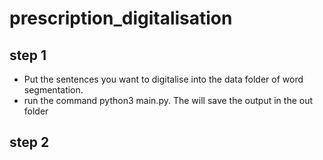 # prescription_digitalisation
## step 1
*  Put the sentences you want to digitalise into the data folder of word segmentation.
*  run the command python3 main.py. The will save the output in the out folder
## step 2
